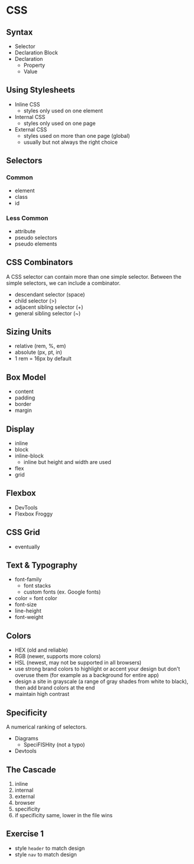 # CSS

## Syntax

- Selector
- Declaration Block
- Declaration
  - Property
  - Value

## Using Stylesheets

- Inline CSS
  - styles only used on one element
- Internal CSS
  - styles only used on one page
- External CSS
  - styles used on more than one page (global)
  - usually but not always the right choice

## Selectors

### Common

- element
- class
- id

### Less Common

- attribute
- pseudo selectors
- pseudo elements

## CSS Combinators

A CSS selector can contain more than one simple selector.
Between the simple selectors, we can include a combinator.

- descendant selector (space)
- child selector (>)
- adjacent sibling selector (+)
- general sibling selector (~)

## Sizing Units

- relative (rem, %, em)
- absolute (px, pt, in)
- 1 rem = 16px by default

## Box Model

- content
- padding
- border
- margin

## Display

- inline
- block
- inline-block
  - inline but height and width are used
- flex
- grid

## Flexbox

- DevTools
- Flexbox Froggy

## CSS Grid

- eventually

## Text & Typography

- font-family
  - font stacks
  - custom fonts (ex. Google fonts)
- color = font color
- font-size
- line-height
- font-weight

## Colors

- HEX (old and reliable)
- RGB (newer, supports more colors)
- HSL (newest, may not be supported in all browsers)
- use strong brand colors to highlight or accent your design but don't overuse them (for example as a background for entire app)
- design a site in grayscale (a range of gray shades from white to black), then add brand colors at the end
- maintain high contrast

## Specificity

A numerical ranking of selectors.

- Diagrams
  - SpeciFISHity (not a typo)
- Devtools

## The Cascade

1. inline
2. internal
3. external
4. browser
5. specificity
6. if specificity same, lower in the file wins

## Exercise 1

- style `header` to match design
- style `nav` to match design
